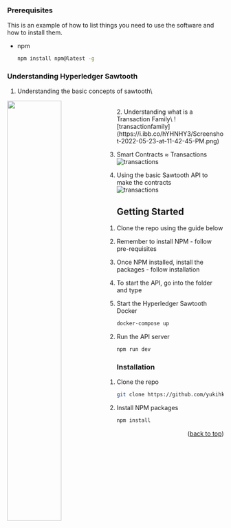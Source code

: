 ### Prerequisites

This is an example of how to list things you need to use the software and how to install them.
* npm
  ```sh
  npm install npm@latest -g
  ```


### Understanding Hyperledger Sawtooth 

1. Understanding the basic concepts of sawtooth\
<img src="https://i.ibb.co/sjwsLTF/Screenshot-2022-05-23-at-11-32-17-PM.png" align="left" width="50%">
<br/>
2. Understanding what is a Transaction Family\
![transactionfamily](https://i.ibb.co/hYHNHY3/Screenshot-2022-05-23-at-11-42-45-PM.png)

3. Smart Contracts ≈ Transactions\
![transactions](https://i.ibb.co/bb3Cr9X/Screenshot-2022-05-23-at-11-42-59-PM.png)

4. Using the basic Sawtooth API to make the contracts\
![transactions](https://i.ibb.co/6mPwf4k/Screenshot-2022-05-24-at-12-07-41-AM.png)

<!-- GETTING STARTED -->
## Getting Started

1. Clone the repo using the guide below
2. Remember to install NPM - follow pre-requisites
3. Once NPM installed, install the packages - follow installation
4. To start the API, go into the folder and type


1. Start the Hyperledger Sawtooth Docker
```sh
docker-compose up
```
2. Run the API server
```sh
npm run dev
```

### Installation

1. Clone the repo
   ```sh
   git clone https://github.com/yukihkt/autoture.git
   ```
2. Install NPM packages
   ```sh
   npm install
   ```


<p align="right">(<a href="#top">back to top</a>)</p>

